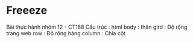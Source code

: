 # Freeeze
Bài thực hành nhóm 12 - CT188
Cấu trúc :
html 
  body : thân 
    gird : Độ rộng trang web
      row : Độ rộng hàng
        column : Chia cột
